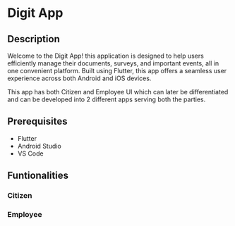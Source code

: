 <h1>Digit App</h1>


<h2>Description</h2>

<p>Welcome to the Digit App! this application is designed to help users efficiently manage their documents, surveys, and important events, all in one convenient platform. Built using Flutter, this app offers a seamless user experience across both Android and iOS devices.</p>

<p>This app has both Citizen and Employee UI which can later be differentiated and can be developed into 2 different apps serving both the parties.</p>


<h2>Prerequisites</h2>

<ul>
  <li>Flutter</li>
  <li>Android Studio</li>
  <li>VS Code</li>
</ul>


<h2>Funtionalities</h2>


<h3>Citizen</h3>



<h3>Employee</h3>
